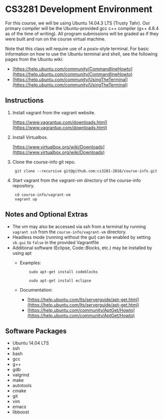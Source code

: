 CS3281 Development Environment
==============================

For this course, we will be using Ubuntu 14.04.3 LTS (Trusty Tahr).
Our primary compiler will be the Ubuntu-provided gcc c++ compiler (g++ 4.8.4
as of the time of writing). All program submissions will be graded as if
they were built and run on the course virtual machine.

Note that this class will require use of a posix-style terminal. For
basic information on how to use the Ubuntu terminal and shell, see the
following pages from the Ubuntu wiki:
  + [https://help.ubuntu.com/community/CommandlineHowto](https://help.ubuntu.com/community/CommandlineHowto)
  + [https://help.ubuntu.com/community/UsingTheTerminal](https://help.ubuntu.com/community/UsingTheTerminal)

Instructions
------------
1. Install vagrant from the vagrant website.

    [https://www.vagrantup.com/downloads.html](https://www.vagrantup.com/downloads.html)

2. Install Virtualbox.

    [https://www.virtualbox.org/wiki/Downloads](https://www.virtualbox.org/wiki/Downloads)

3. Clone the course-info git repo.

        git clone --recursive git@github.com:cs3281-2016/course-info.git

4. Start vagrant from the vagrant-vm directory of the course-info repository.

        cd course-info/vagrant-vm
        vagrant up

Notes and Optional Extras
-------------------------
+ The vm may also be accessed via ssh from a terminal by running `vagrant
  ssh` from the `course-info/vagrant-vm` directory.
+ Headless mode (running without the gui) can be enabled by setting
  `vb.gui` to `false` in the provided Vagrantfile
+ Additional software (Eclipse, Code::Blocks, etc.) may be installed
  by using apt
  + Examples:

            sudo apt-get install codeblocks

            sudo apt-get install eclipse

  + Documentation:
    + [https://help.ubuntu.com/lts/serverguide/apt-get.html](https://help.ubuntu.com/lts/serverguide/apt-get.html)
    + [https://help.ubuntu.com/community/AptGet/Howto](https://help.ubuntu.com/community/AptGet/Howto)

Software Packages
-----------------

+ Ubuntu 14.04 LTS
+ ssh
+ bash
+ gcc
+ g++
+ gdb
+ valgrind
+ make
+ autotools
+ cmake
+ git
+ vim
+ emacs
+ libboost

